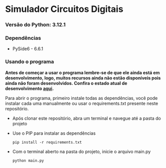 # Simulador Circuitos Digitais
### Versão do Python: 3.12.1

### Dependências
* PySide6 - 6.6.1

### Usando o programa
**Antes de começar a usar o programa lembre-se de que ele ainda está em desenvolvimento, logo, muitos recursos ainda não estão disponíveis pois ainda não foram desenvolvidos. Confira o estado atual de desenvolvimento [aqui](https://github.com/users/brunocardosofs/projects/4).**

Para abrir o programa, primeiro instale todas as dependências, você pode instalar cada uma manualmente ou usar o requirements.txt presente neste repositório.
* Após clonar este repositório, abra um terminal e navegue até a pasta do projeto
* Use o PIP para instalar as dependências

    ~~~
    pip install -r requirements.txt
    ~~~

* Com o terminal aberto na pasta do projeto, inicie o arquivo main.py

    ~~~
    python main.py
    ~~~